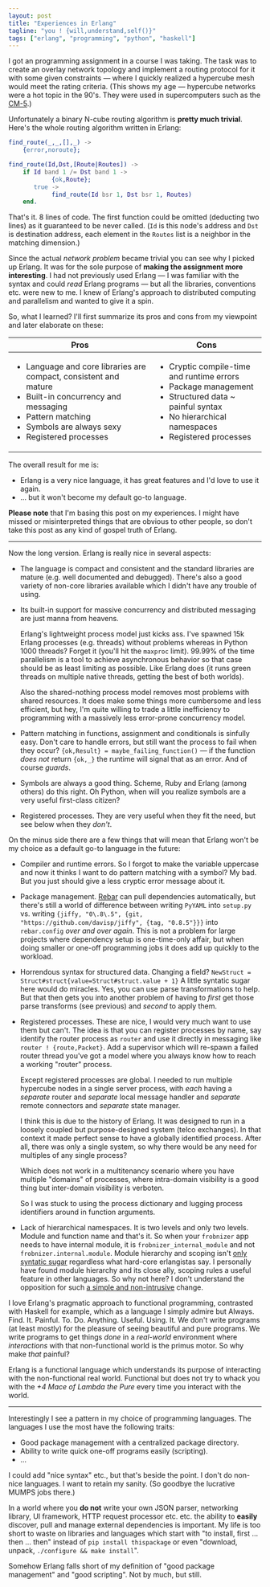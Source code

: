 ```yaml
---
layout: post
title: "Experiences in Erlang"
tagline: "you ! {will,understand,self()}"
tags: ["erlang", "programming", "python", "haskell"]
---
```


I got an programming assignment in a course I was taking. The task was
to create an overlay network topology and implement a routing protocol
for it with some given constraints — where I quickly realized a
hypercube mesh would meet the rating criteria. (This shows my age —
hypercube networks were a hot topic in the 90's. They were used in
supercomputers such as the [CM-5](http://en.wikipedia.org/wiki/Connection_Machine).)

Unfortunately a binary N-cube routing algorithm is **pretty much
trivial**. Here's the whole routing algorithm written in Erlang:

```Erlang
find_route(_,_,[],_) ->
    {error,noroute};

find_route(Id,Dst,[Route|Routes]) ->
    if Id band 1 /= Dst band 1 ->
            {ok,Route};
       true ->
            find_route(Id bsr 1, Dst bsr 1, Routes)
    end.
```

That's it. 8 lines of code. The first function could be omitted
(deducting two lines) as it guaranteed to be never called. (`Id` is
this node's address and `Dst` is destination address, each element in
the `Routes` list is a neighbor in the matching dimension.)

Since the actual *network problem* became trivial you can see why I
picked up Erlang. It was for the sole purpose of **making the
assignment more interesting**. I had not previously used Erlang — I
was familiar with the syntax and could *read* Erlang programs — but
all the libraries, conventions etc. were new to me. I knew of Erlang's
approach to distributed computing and parallelism and wanted to give
it a spin.

So, what I learned? I'll first summarize its pros and cons from my
viewpoint and later elaborate on these:

<table>
<thead>
<tr><th>Pros</th><th>Cons</th></tr>
</thead><tbody>
<tr><td>
<ul>
<li>Language and core libraries are compact, consistent and mature</li>
<li>Built-in concurrency and messaging</li>
<li>Pattern matching</li>
<li>Symbols are always sexy</li>
<li>Registered processes</li>
</ul>
</td>
<td>
<ul>
<li>Cryptic compile-time and runtime errors</li>
<li>Package management</li>
<li>Structured data ~ painful syntax</li>
<li>No hierarchical namespaces</li>
<li>Registered processes</li>
</ul>
</td></tr></tbody></table>

The overall result for me is:

* Erlang is a very nice language, it has great features and I'd love
  to use it again.
* … but it won't become my default go-to language.

**Please note** that I'm basing this post on my experiences. I might
have missed or misinterpreted things that are obvious to other people,
so don't take this post as any kind of gospel truth of Erlang.

----

Now the long version. Erlang is really nice in several aspects:

* The language is compact and consistent and the standard libraries
  are mature (e.g. well documented and debugged). There's also a good
  variety of non-core libraries available which I didn't have any
  trouble of using.

* Its built-in support for massive concurrency and distributed
  messaging are just manna from heavens.

  Erlang's lightweight process model just kicks ass. I've spawned 15k
  Erlang processes (e.g. threads) without problems whereas in Python
  1000 threads? Forget it (you'll hit the `maxproc` limit). 99.99% of
  the time parallelism is a tool to achieve asynchronous behavior so
  that case should be as least limiting as possible. Like Erlang does
  (it runs green threads on multiple native threads, getting the best
  of both worlds).

  Also the shared-nothing process model removes most problems with
  shared resources. It does make some things more cumbersome and less
  efficient, but hey, I'm quite willing to trade a little inefficiency
  to programming with a massively less error-prone concurrency model.

* Pattern matching in functions, assignment and conditionals is
  sinfully easy. Don't care to handle errors, but still want the
  process to fail when they occur? `{ok,Result} =
  maybe_failing_function()` — if the function *does not* return
  `{ok,_}` the runtime will signal that as an error. And of course
  *guards*.

* Symbols are always a good thing. Scheme, Ruby and Erlang (among
  others) do this right. Oh Python, when will you realize symbols are
  a very useful first-class citizen?

* Registered processes. They are very useful when they fit the need,
  but see below when they *don't*.

On the minus side there are a few things that will mean that Erlang
won't be my choice as a default go-to language in the future:

* Compiler and runtime errors. So I forgot to make the variable
  uppercase and now it thinks I want to do pattern matching with a
  symbol? My bad. But you just should give a less cryptic error
  message about it.

* Package management. [Rebar](https://github.com/rebar/rebar) can pull
  dependencies automatically, but there's still a world of difference
  between writing `PyYAML` into `setup.py` vs. writing `{jiffy,
  "0\.8\.5", {git, "https://github.com/davisp/jiffy", {tag,
  "0.8.5"}}}` into `rebar.config` *over and over again*. This is not a
  problem for large projects where dependency setup is one-time-only
  affair, but when doing smaller or one-off programming jobs it does
  add up quickly to the workload.

* Horrendous syntax for structured data. Changing a field? `NewStruct
  = Struct#struct{value=Struct#struct.value + 1}` A little syntatic
  sugar here would do miracles. Yes, you can use parse transformations
  to help. But that then gets you into another problem of having to
  *first* get those parse transforms (see previous) and *second* to
  apply them.

* Registered processes. These are nice, I would very much want to use
  them but can't. The idea is that you can register processes by name,
  say identify the router process as `router` and use it directly in
  messaging like `router ! {route,Packet}`. Add a supervisor which
  will re-spawn a failed router thread you've got a model where you
  always know how to reach a working "router" process.

  Except registered processes are global. I needed to run multiple
  hypercube nodes in a single server process, with *each* having a
  *separate* router and *separate* local message handler and
  *separate* remote connectors and *separate* state manager.

  I think this is due to the history of Erlang. It was designed to run
  in a loosely coupled but purpose-designed system (telco
  exchanges). In that context it made perfect sense to have a globally
  identified process. After all, there was only a single system, so
  why there would be any need for multiples of any single process?

  Which does not work in a multitenancy scenario where you have
  multiple "domains" of processes, where intra-domain visibility is a
  good thing but inter-domain visibility is verboten.

  So I was stuck to using the process dictionary and lugging process
  identifiers around in function arguments.

* Lack of hierarchical namespaces. It is two levels and only two
  levels. Module and function name and that's it. So when your
  `frobnizer` app needs to have internal module, it is
  `frobnizer_internal_module` and not
  `frobnizer.internal.module`. Module hierarchy and scoping isn't
  [only syntatic
  sugar](http://stackoverflow.com/questions/4503131/why-arent-erlang-packages-used)
  regardless what hard-core erlangistas say. I personally have found
  module hierarchy and its close ally, scoping rules a useful feature
  in other languages. So why not here? I don't understand the
  opposition for such [a simple and
  non-intrusive](http://www.erlang.se/workshop/2002/Carlsson.pdf)
  change.

I love Erlang's pragmatic approach to functional programming,
contrasted with Haskell for example, which as a language I simply
admire but
Always. Find. It. Painful. To. Do. Anything. Useful. Using. It. We
don't write programs (at least mostly) for the pleasure of seeing
beautiful and pure programs. We write programs to get things *done* in
a *real-world* environment where *interactions* with that
non-functional world is the primus motor. So why make *that* painful?

Erlang is a functional language which understands its purpose of
interacting with the non-functional real world. Functional but does
not try to whack you with the *+4 Mace of Lambda the Pure* every time
you interact with the world.

----

Interestingly I see a pattern in my choice of programming
languages. The languages I use the most have the following traits:

* Good package management with a centralized package directory.
* Ability to write quick one-off programs easily (scripting).
* …

I could add "nice syntax" etc., but that's beside the point. I don't
do non-nice languages. I want to retain my sanity. (So goodbye the
lucrative MUMPS jobs there.)

In a world where you **do not** write your own JSON parser, networking
library, UI framework, HTTP request processor etc. etc. the ability to
**easily** discover, pull and manage external dependencies is
important. My life is too short to waste on libraries and languages
which start with "to install, first … then … then" instead of `pip
install thispackage` or even "download, unpack, `./configure && make
install`".

Somehow Erlang falls short of my definition of "good package
management" and "good scripting". Not by much, but still.